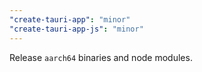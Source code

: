 ```yaml
---
"create-tauri-app": "minor"
"create-tauri-app-js": "minor"
---
```


Release `aarch64` binaries and node modules.


